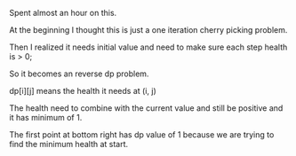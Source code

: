 Spent almost an hour on this.

At the beginning I thought this is just a one iteration cherry picking problem.

Then I realized it needs initial value and need to make sure each step health is > 0;

So it becomes an reverse dp problem.

dp[i][j] means the health it needs at (i, j)

The health need to combine with the current value and still be positive and it has minimum of 1.

The first point at bottom right has dp value of 1 because we are trying to find the minimum health at start.
